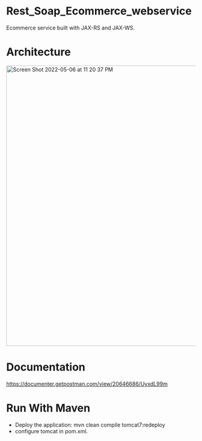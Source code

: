 # Rest_Soap_Ecommerce_webservice
Ecommerce service built with JAX-RS and JAX-WS.

# Architecture 

<img width="746" alt="Screen Shot 2022-05-06 at 11 20 37 PM" src="https://user-images.githubusercontent.com/45319166/167217995-f8b5b4d4-82e0-4348-abd8-79f66da144f3.png">

# Documentation
https://documenter.getpostman.com/view/20646686/UyxdL99m

# Run With Maven
-  Deploy the application: mvn clean compile tomcat7:redeploy
-  configure tomcat in pom.xml.


 
